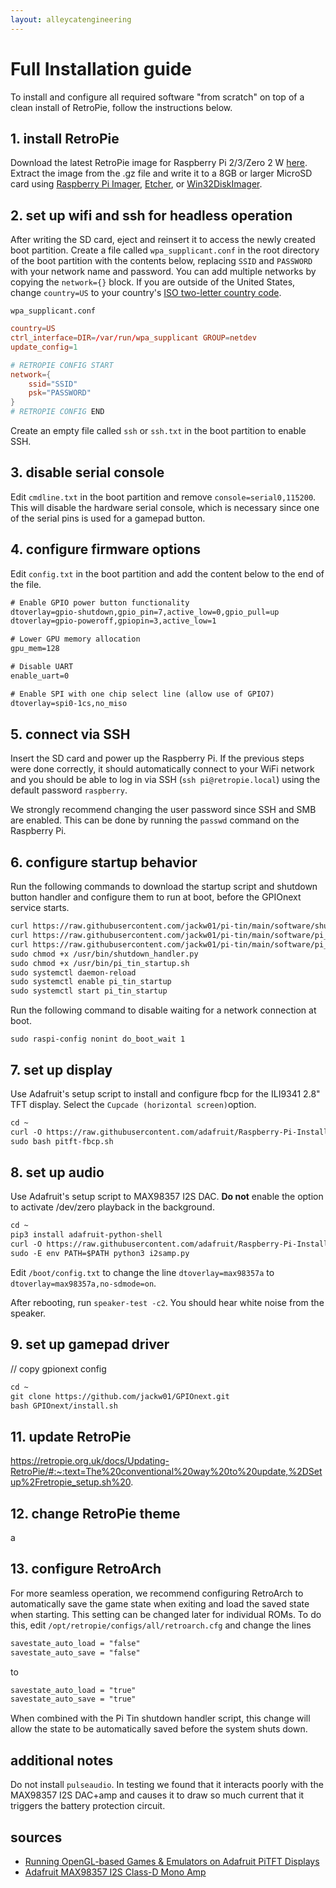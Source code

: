 ```yaml
---
layout: alleycatengineering
---
```


# Full Installation guide

To install and configure all required software "from scratch" on top of a clean install of RetroPie, follow the instructions below.

## 1. install RetroPie

Download the latest RetroPie image for Raspberry Pi 2/3/Zero 2 W [here](https://retropie.org.uk/download/). Extract the image from the .gz file and write it to a 8GB or larger MicroSD card using [Raspberry Pi Imager](https://www.raspberrypi.com/software/), [Etcher](https://etcher.balena.io/), or [Win32DiskImager](https://sourceforge.net/projects/win32diskimager/).

## 2. set up wifi and ssh for headless operation

After writing the SD card, eject and reinsert it to access the newly created boot partition. Create a file called `wpa_supplicant.conf` in the root directory of the boot partition with the contents below, replacing `SSID` and `PASSWORD` with your network name and password. You can add multiple networks by copying the `network={}` block. If you are outside of the United States, change `country=US` to your country's [ISO two-letter country code](https://en.wikipedia.org/wiki/List_of_ISO_3166_country_codes).

`wpa_supplicant.conf`

```conf
country=US
ctrl_interface=DIR=/var/run/wpa_supplicant GROUP=netdev
update_config=1

# RETROPIE CONFIG START
network={
    ssid="SSID"
    psk="PASSWORD"
}
# RETROPIE CONFIG END
```

Create an empty file called `ssh` or `ssh.txt` in the boot partition to enable SSH.

## 3. disable serial console

Edit `cmdline.txt` in the boot partition and remove `console=serial0,115200`. This will disable the hardware serial console, which is necessary since one of the serial pins is used for a gamepad button.

## 4. configure firmware options

Edit `config.txt` in the boot partition and add the content below to the end of the file.

```txt
# Enable GPIO power button functionality
dtoverlay=gpio-shutdown,gpio_pin=7,active_low=0,gpio_pull=up
dtoverlay=gpio-poweroff,gpiopin=3,active_low=1

# Lower GPU memory allocation
gpu_mem=128

# Disable UART
enable_uart=0

# Enable SPI with one chip select line (allow use of GPIO7)
dtoverlay=spi0-1cs,no_miso
```

## 5. connect via SSH

Insert the SD card and power up the Raspberry Pi. If the previous steps were done correctly, it should automatically connect to your WiFi network and you should be able to log in via SSH (`ssh pi@retropie.local`) using the default password `raspberry`.

We strongly recommend changing the user password since SSH and SMB are enabled. This can be done by running the `passwd` command on the Raspberry Pi.

## 6. configure startup behavior

Run the following commands to download the startup script and shutdown button handler and configure them to run at boot, before the GPIOnext service starts.

```txt
curl https://raw.githubusercontent.com/jackw01/pi-tin/main/software/shutdown_handler.py > /usr/bin/shutdown_handler.py
curl https://raw.githubusercontent.com/jackw01/pi-tin/main/software/pi_tin_startup.sh > /usr/bin/pi_tin_startup.sh
curl https://raw.githubusercontent.com/jackw01/pi-tin/main/software/pi_tin_startup.service > /etc/systemd/system/pi_tin_startup.service
sudo chmod +x /usr/bin/shutdown_handler.py
sudo chmod +x /usr/bin/pi_tin_startup.sh
sudo systemctl daemon-reload
sudo systemctl enable pi_tin_startup
sudo systemctl start pi_tin_startup
```

Run the following command to disable waiting for a network connection at boot.
```
sudo raspi-config nonint do_boot_wait 1
```

## 7. set up display

Use Adafruit's setup script to install and configure fbcp for the ILI9341 2.8" TFT display. Select the `Cupcade (horizontal screen)`option.

```txt
cd ~
curl -O https://raw.githubusercontent.com/adafruit/Raspberry-Pi-Installer-Scripts/master/pitft-fbcp.sh
sudo bash pitft-fbcp.sh
```

## 8. set up audio

Use Adafruit's setup script to MAX98357 I2S DAC. **Do not** enable the option to activate /dev/zero playback in the background.

```txt
cd ~
pip3 install adafruit-python-shell
curl -O https://raw.githubusercontent.com/adafruit/Raspberry-Pi-Installer-Scripts/main/i2samp.py
sudo -E env PATH=$PATH python3 i2samp.py
```

Edit `/boot/config.txt` to change the line `dtoverlay=max98357a` to `dtoverlay=max98357a,no-sdmode=on`.

After rebooting, run `speaker-test -c2`. You should hear white noise from the speaker.

## 9. set up gamepad driver

// copy gpionext config

```txt
cd ~
git clone https://github.com/jackw01/GPIOnext.git
bash GPIOnext/install.sh
```

## 11. update RetroPie

https://retropie.org.uk/docs/Updating-RetroPie/#:~:text=The%20conventional%20way%20to%20update,%2DSetup%2Fretropie_setup.sh%20.

## 12. change RetroPie theme

a

## 13. configure RetroArch

For more seamless operation, we recommend configuring RetroArch to automatically save the game state when exiting and load the saved state when starting. This setting can be changed later for individual ROMs. To do this, edit `/opt/retropie/configs/all/retroarch.cfg` and change the lines

```txt
savestate_auto_load = "false"
savestate_auto_save = "false"
```

to

```txt
savestate_auto_load = "true"
savestate_auto_save = "true"
```

When combined with the Pi Tin shutdown handler script, this change will allow the state to be automatically saved before the system shuts down.

## additional notes

Do not install `pulseaudio`. In testing we found that it interacts poorly with the MAX98357 I2S DAC+amp and causes it to draw so much current that it triggers the battery protection circuit.

## sources

- [Running OpenGL-based Games & Emulators on Adafruit PiTFT Displays](https://learn.adafruit.com/running-opengl-based-games-and-emulators-on-adafruit-pitft-displays/)
- [Adafruit MAX98357 I2S Class-D Mono Amp](https://learn.adafruit.com/adafruit-max98357-i2s-class-d-mono-amp/overview)

